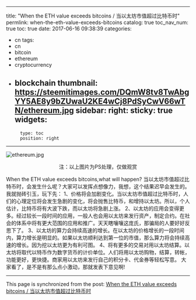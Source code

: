 
---
title: "When the ETH value exceeds bitcoins / 当以太坊市值超过比特币时"
permlink: when-the-eth-value-exceeds-bitcoins
catalog: true
toc_nav_num: true
toc: true
date: 2017-06-16 09:38:39
categories:
- cn
tags:
- cn
- bitcoin
- ethereum
- cryptocurrency
- blockchain
thumbnail: https://steemitimages.com/DQmW8tv8TwAbgYY5AE8y9bZUwaU2KE4wCj8PdSyCwV66wTN/ethereum.jpg
sidebar:
    right:
        sticky: true
widgets:
    -
        type: toc
        position: right
---


![ethereum.jpg](https://steemitimages.com/DQmW8tv8TwAbgYY5AE8y9bZUwaU2KE4wCj8PdSyCwV66wTN/ethereum.jpg)
<center>注：以上图片为PS处理，仅做观赏</center>

When the ETH value exceeds bitcoins,what will happen?
当以太坊市值超过比特币时，会发生什么呢？大家可以发挥点想像力，我想，这个结果迟早会发生的。我就抛砖引玉，玩下先：
1、价格将会加剧变化。当以太坊市值超过比特币时，人们的心理定位将会发生急剧的变化，将会抛售比特币，和增持以太坊。所以，个人估计，比特币将有大波下跌，而以太坊将急剧上涨。
2、以太坊的应用会变得更多。经过较长一段时间的应用，一般人也会用以太坊来发行资产，制定合约。在社会的体系中将有更大范围的应用和推广。天天瞎嚷嚷这庞氏，那骗局的人要好好反思下了。
3、以太坊的算力会持续高速的增长。在以太坊的价格增长的一段时间内，算力增长是明显的。如果以太坊顺利达到第一位的市值，那么算力将会持续高速的增长。因为挖以太坊更为有利可图。
4、将有更多的交易对用以太坊结算。以太坊将取代以特币作为数字货币的计价单位。人们将用以太坊购物，结算，转帐，功能更好，更快捷。商家用以太坊来发行自己的积分卡、代金券等轻松写意。
大家看了，是不是有那么点小激动，那就发表下意见啊!

- - -

This page is synchronized from the post: [When the ETH value exceeds bitcoins / 当以太坊市值超过比特币时](https://steemit.com/@lemooljiang/when-the-eth-value-exceeds-bitcoins)

